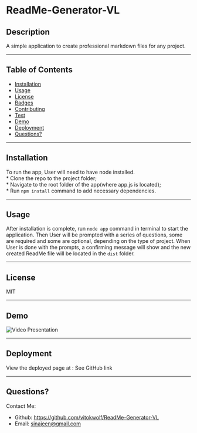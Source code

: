 
# ReadMe-Generator-VL

## Description
A simple application to create professional markdown files for any project.
___
## Table of Contents
* [Installation](#installation)
* [Usage](#usage)
* [License](#license)
* [Badges](#badges)
* [Contributing](#contributing)
* [Test](#test)
* [Demo](#demo)
* [Deployment](#deployment)
* [Questions?](#questions)

___
## Installation
To run the app, User will need to have node installed.</br>* Clone the repo to the project folder;</br>* Navigate to the root folder of the app(where app.js is located);</br>* Run `npm install` command to add necessary dependencies.


___
## Usage
After installation is complete, run `node app` command in terminal to start the application. Then User will be prompted with a series of questions, some are required and some are optional, depending on the type of project. When User is done with the prompts, a confirming message will show and the new created ReadMe file will be located in the `dist` folder.


___
## License
MIT




___
## Demo
![Video Presentation](./assets/readme-gen-vid.gif)
___
## Deployment
View the deployed page at : See GitHub link
___
## Questions?
Contact Me:
* Github: https://github.com/vitokwolf/ReadMe-Generator-VL
* Email: sinajeen@gmail.com
